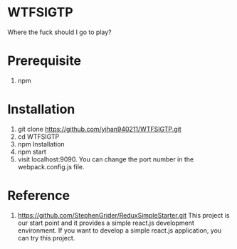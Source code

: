 # WTFSIGTP
Where the fuck should I go to play?

# Prerequisite
1. npm

# Installation
1. git clone https://github.com/yihan940211/WTFSIGTP.git
2. cd WTFSIGTP
3. npm Installation
4. npm start
5. visit localhost:9090. You can change the port number in the webpack.config.js file.

# Reference
1. https://github.com/StephenGrider/ReduxSimpleStarter.git
This project is our start point and it provides a simple react.js development environment. If you want to develop a simple react.js application, you can try this project.
